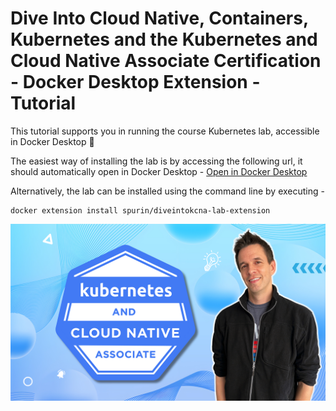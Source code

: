 # Dive Into Cloud Native, Containers, Kubernetes and the Kubernetes and Cloud Native Associate Certification - Docker Desktop Extension - Tutorial

This tutorial supports you in running the course Kubernetes lab, accessible in Docker Desktop 🚀

The easiest way of installing the lab is by accessing the following url, it should automatically open in Docker Desktop - [Open in Docker Desktop](https://open.docker.com/extensions/marketplace?extensionId=spurin/diveintokcna-lab-extension&tag=latest)

Alternatively, the lab can be installed using the command line by executing -

```
docker extension install spurin/diveintokcna-lab-extension
```

![DiveInto](https://raw.githubusercontent.com/spurin/diveintokcna/main/DiveIntoKCNA_Cover.png)
